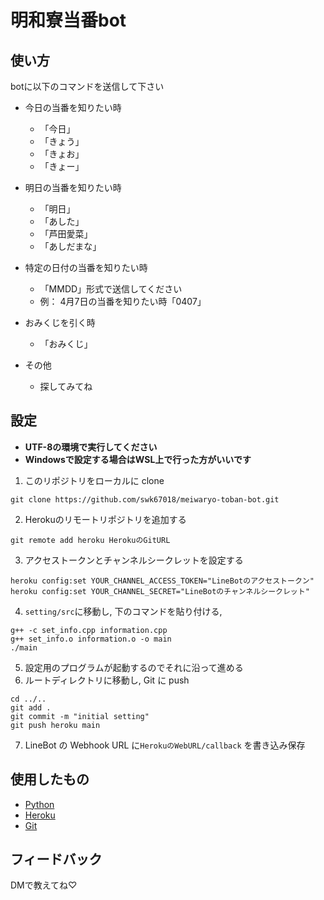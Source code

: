 # 明和寮当番bot
## 使い方
botに以下のコマンドを送信して下さい
- 今日の当番を知りたい時
  - 「今日」
  - 「きょう」
  - 「きょお」
  - 「きょー」

- 明日の当番を知りたい時
  - 「明日」
  - 「あした」
  - 「芦田愛菜」
  - 「あしだまな」

- 特定の日付の当番を知りたい時
  - 「MMDD」形式で送信してください
  - 例： 4月7日の当番を知りたい時「0407」

- おみくじを引く時
  - 「おみくじ」
  
- その他
  - 探してみてね

## 設定
- **UTF-8の環境で実行してください**
- **Windowsで設定する場合はWSL上で行った方がいいです**
1. このリポジトリをローカルに clone
```
git clone https://github.com/swk67018/meiwaryo-toban-bot.git
```
2. Herokuのリモートリポジトリを追加する
```
git remote add heroku HerokuのGitURL
```
3. アクセストークンとチャンネルシークレットを設定する
```
heroku config:set YOUR_CHANNEL_ACCESS_TOKEN="LineBotのアクセストークン"
heroku config:set YOUR_CHANNEL_SECRET="LineBotのチャンネルシークレット"
```
4. `setting/src`に移動し, 下のコマンドを貼り付ける,
```
g++ -c set_info.cpp information.cpp
g++ set_info.o information.o -o main
./main
```
5. 設定用のプログラムが起動するのでそれに沿って進める
6. ルートディレクトリに移動し, Git に push
```
cd ../..
git add .
git commit -m "initial setting"
git push heroku main
```
7. LineBot の Webhook URL に`HerokuのWebURL/callback` を書き込み保存

## 使用したもの
  - [Python](https://www.python.org/)
  - [Heroku](https://jp.heroku.com/)
  - [Git](https://git-scm.com/)

## フィードバック
  DMで教えてね♡
